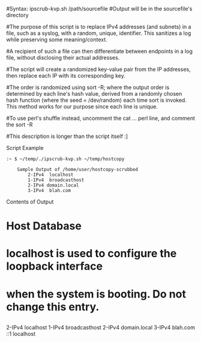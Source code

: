 #Syntax: ipscrub-kvp.sh /path/sourcefile
#Output will be in the sourcefile's directory

#The purpose of this script is to replace IPv4 addresses (and subnets) in a file, such as a syslog, with a random, unique, identifier.  This sanitizes a log while preserving some meaning/context.

#A recipient of such a file can then differentiate between endpoints in a log file, without disclosing their actual addresses.

#The script will create a randomized key-value pair from the IP addresses, then replace each IP with its corresponding key.  

#The order is randomized using sort -R; where the output order is determined by each line's hash value, derived from a randomly chosen hash function (where the seed = /dev/random) each time sort is invoked.  This method works for our purpose since each line is unique.

#To use perl's shuffle instead, uncomment the cat ... perl line, and comment the sort -R

#This description is longer than the script itself :]

Script Example

	:~ $ ~/temp/./ipscrub-kvp.sh ~/temp/hostcopy

		Sample Output of /home/user/hostcopy-scrubbed
			2-IPv4	localhost
			1-IPv4	broadcasthost
			2-IPv4 domain.local
			3-IPv4	blah.com

Contents of Output

##
# Host Database
#
# localhost is used to configure the loopback interface
# when the system is booting.  Do not change this entry.
##
2-IPv4	localhost
1-IPv4	broadcasthost
2-IPv4  domain.local
3-IPv4	blah.com
::1		localhost